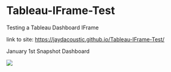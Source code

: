 # Tableau-IFrame-Test
Testing a Tableau Dashboard IFrame

link to site: https://jaydacoustic.github.io/Tableau-IFrame-Test/

January 1st Snapshot Dashboard
<div class='tableauPlaceholder' id='viz1560267507346' style='position: relative'><noscript><a href='#'><img alt=' ' src='https:&#47;&#47;public.tableau.com&#47;static&#47;images&#47;MA&#47;MADOCJan1Snapshot&#47;Jan1Snapshot&#47;1_rss.png' style='border: none' /></a></noscript><object class='tableauViz'  style='display:none;'><param name='host_url' value='https%3A%2F%2Fpublic.tableau.com%2F' /> <param name='embed_code_version' value='3' /> <param name='site_root' value='' /><param name='name' value='MADOCJan1Snapshot&#47;Jan1Snapshot' /><param name='tabs' value='yes' /><param name='toolbar' value='yes' /><param name='static_image' value='https:&#47;&#47;public.tableau.com&#47;static&#47;images&#47;MA&#47;MADOCJan1Snapshot&#47;Jan1Snapshot&#47;1.png' /> <param name='animate_transition' value='yes' /><param name='display_static_image' value='yes' /><param name='display_spinner' value='yes' /><param name='display_overlay' value='yes' /><param name='display_count' value='yes' /></object></div>                <script type='text/javascript'>                    var divElement = document.getElementById('viz1560267507346');                    var vizElement = divElement.getElementsByTagName('object')[0];                    vizElement.style.width='1024px';vizElement.style.height='818px';                    var scriptElement = document.createElement('script');                    scriptElement.src = 'https://public.tableau.com/javascripts/api/viz_v1.js';                    vizElement.parentNode.insertBefore(scriptElement, vizElement);                </script>

